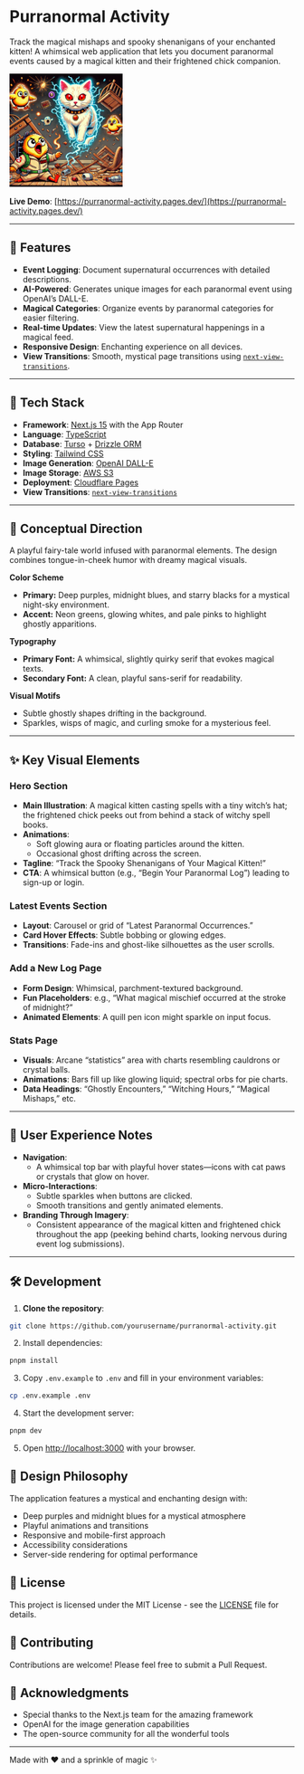 # Purranormal Activity

Track the magical mishaps and spooky shenanigans of your enchanted kitten! A whimsical web application that lets you document paranormal events caused by a magical kitten and their frightened chick companion.

<img src="https://raw.githubusercontent.com/cosimochellini/purranormal-activity/refs/heads/main/images/hero.webp" alt="Hero Image" width="200" height="200">

**Live Demo**: [https://purranormal-activity.pages.dev/](https://purranormal-activity.pages.dev/)

---

## 🌟 Features

- **Event Logging**: Document supernatural occurrences with detailed descriptions.
- **AI-Powered**: Generates unique images for each paranormal event using OpenAI’s DALL-E.
- **Magical Categories**: Organize events by paranormal categories for easier filtering.
- **Real-time Updates**: View the latest supernatural happenings in a magical feed.
- **Responsive Design**: Enchanting experience on all devices.
- **View Transitions**: Smooth, mystical page transitions using [`next-view-transitions`](https://www.npmjs.com/package/next-view-transitions).

---

## 🚀 Tech Stack

- **Framework**: [Next.js 15](https://nextjs.org/) with the App Router
- **Language**: [TypeScript](https://www.typescriptlang.org/)
- **Database**: [Turso](https://turso.tech/) + [Drizzle ORM](https://orm.drizzle.team/)
- **Styling**: [Tailwind CSS](https://tailwindcss.com/)
- **Image Generation**: [OpenAI DALL-E](https://openai.com/)
- **Image Storage**: [AWS S3](https://aws.amazon.com/s3/)
- **Deployment**: [Cloudflare Pages](https://pages.cloudflare.com/)
- **View Transitions**: [`next-view-transitions`](https://www.npmjs.com/package/next-view-transitions)

---

## 🔮 Conceptual Direction

A playful fairy-tale world infused with paranormal elements. The design combines tongue-in-cheek humor with dreamy magical visuals.

**Color Scheme**

- **Primary:** Deep purples, midnight blues, and starry blacks for a mystical night-sky environment.
- **Accent:** Neon greens, glowing whites, and pale pinks to highlight ghostly apparitions.

**Typography**

- **Primary Font:** A whimsical, slightly quirky serif that evokes magical texts.
- **Secondary Font:** A clean, playful sans-serif for readability.

**Visual Motifs**

- Subtle ghostly shapes drifting in the background.
- Sparkles, wisps of magic, and curling smoke for a mysterious feel.

---

## ✨ Key Visual Elements

### Hero Section

- **Main Illustration**: A magical kitten casting spells with a tiny witch’s hat; the frightened chick peeks out from behind a stack of witchy spell books.
- **Animations**:
  - Soft glowing aura or floating particles around the kitten.
  - Occasional ghost drifting across the screen.
- **Tagline**: “Track the Spooky Shenanigans of Your Magical Kitten!”
- **CTA**: A whimsical button (e.g., “Begin Your Paranormal Log”) leading to sign-up or login.

### Latest Events Section

- **Layout**: Carousel or grid of “Latest Paranormal Occurrences.”
- **Card Hover Effects**: Subtle bobbing or glowing edges.
- **Transitions**: Fade-ins and ghost-like silhouettes as the user scrolls.

### Add a New Log Page

- **Form Design**: Whimsical, parchment-textured background.
- **Fun Placeholders**: e.g., “What magical mischief occurred at the stroke of midnight?”
- **Animated Elements**: A quill pen icon might sparkle on input focus.

### Stats Page

- **Visuals**: Arcane “statistics” area with charts resembling cauldrons or crystal balls.
- **Animations**: Bars fill up like glowing liquid; spectral orbs for pie charts.
- **Data Headings**: “Ghostly Encounters,” “Witching Hours,” “Magical Mishaps,” etc.

---

## 🏰 User Experience Notes

- **Navigation**:
  - A whimsical top bar with playful hover states—icons with cat paws or crystals that glow on hover.
- **Micro-Interactions**:
  - Subtle sparkles when buttons are clicked.
  - Smooth transitions and gently animated elements.
- **Branding Through Imagery**:
  - Consistent appearance of the magical kitten and frightened chick throughout the app (peeking behind charts, looking nervous during event log submissions).

---

## 🛠️ Development

1. **Clone the repository**:

```bash
git clone https://github.com/yourusername/purranormal-activity.git
```

2. Install dependencies:

```bash
pnpm install
```

3. Copy `.env.example` to `.env` and fill in your environment variables:

```bash
cp .env.example .env
```

4. Start the development server:

```bash
pnpm dev
```

5. Open [http://localhost:3000](http://localhost:3000) with your browser.

## 🎨 Design Philosophy

The application features a mystical and enchanting design with:

- Deep purples and midnight blues for a mystical atmosphere
- Playful animations and transitions
- Responsive and mobile-first approach
- Accessibility considerations
- Server-side rendering for optimal performance

## 📄 License

This project is licensed under the MIT License - see the [LICENSE](LICENSE) file for details.

## 🤝 Contributing

Contributions are welcome! Please feel free to submit a Pull Request.

## 🙏 Acknowledgments

- Special thanks to the Next.js team for the amazing framework
- OpenAI for the image generation capabilities
- The open-source community for all the wonderful tools

---

Made with ❤️ and a sprinkle of magic ✨
